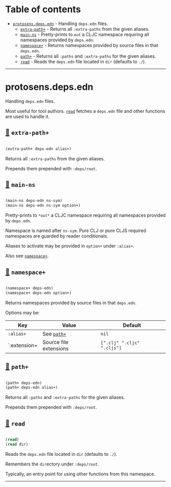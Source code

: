 # Table of contents
-  [`protosens.deps.edn`](#protosens.deps.edn)  - Handling <code>deps.edn</code> files.
    -  [`extra-path+`](#protosens.deps.edn/extra-path+) - Returns all <code>:extra-paths</code> from the given aliases.
    -  [`main-ns`](#protosens.deps.edn/main-ns) - Pretty-prints to <code>*out*</code> a CLJC namespace requiring all namespaces provided by <code>deps.edn</code>.
    -  [`namespace+`](#protosens.deps.edn/namespace+) - Returns namespaces provided by source files in that <code>deps.edn</code>.
    -  [`path+`](#protosens.deps.edn/path+) - Returns all <code>:paths</code> and <code>:extra-paths</code> for the given aliases.
    -  [`read`](#protosens.deps.edn/read) - Reads the <code>deps.edn</code> file located in <code>dir</code> (defaults to <code>./</code>).

-----
# <a name="protosens.deps.edn">protosens.deps.edn</a>


Handling `deps.edn` files.
  
   Most useful for tool authors. [`read`](#protosens.deps.edn/read) fetches a `deps.edn` file and other functions
   are used to handle it.




## <a name="protosens.deps.edn/extra-path+">[:page_facing_up:](https://github.com/protosens/monorepo.cljc/blob/develop/module/deps.edn/src/main/clj/protosens/deps/edn.clj#L69-L80) `extra-path+`</a>
``` clojure

(extra-path+ deps-edn alias+)
```


Returns all `:extra-paths` from the given aliases.

   Prepends them prepended with `:deps/root`.

## <a name="protosens.deps.edn/main-ns">[:page_facing_up:](https://github.com/protosens/monorepo.cljc/blob/develop/module/deps.edn/src/main/clj/protosens/deps/edn.clj#L134-L181) `main-ns`</a>
``` clojure

(main-ns deps-edn ns-sym)
(main-ns deps-edn ns-sym option+)
```


Pretty-prints to `*out*` a CLJC namespace requiring all namespaces provided by `deps.edn`.

   Namespace is named after `ns-sym`.
   Pure CLJ or pure CLJS required namespaces are guarded by reader conditionals.

   Aliases to activate may be provided in `option+` under `:alias+`.

   Also see [`namespace+`](#protosens.deps.edn/namespace+).

## <a name="protosens.deps.edn/namespace+">[:page_facing_up:](https://github.com/protosens/monorepo.cljc/blob/develop/module/deps.edn/src/main/clj/protosens/deps/edn.clj#L84-L106) `namespace+`</a>
``` clojure

(namespace+ deps-edn)
(namespace+ deps-edn option+)
```


Returns namespaces provided by source files in that `deps.edn`.
  
   Options may be:

   | Key          | Value                  | Default                          |
   |--------------|------------------------|----------------------------------|
   | `:alias+`    | See [`path+`](#protosens.deps.edn/path+)          | `nil`                            |
   | `:extension+ | Source file extensions | `[".clj" ".cljc" ".cljs"]` |

## <a name="protosens.deps.edn/path+">[:page_facing_up:](https://github.com/protosens/monorepo.cljc/blob/develop/module/deps.edn/src/main/clj/protosens/deps/edn.clj#L110-L128) `path+`</a>
``` clojure

(path+ deps-edn)
(path+ deps-edn alias+)
```


Returns all `:paths` and `:extra-paths` for the given aliases.

   Prepends them prepended with `:deps/root`.

## <a name="protosens.deps.edn/read">[:page_facing_up:](https://github.com/protosens/monorepo.cljc/blob/develop/module/deps.edn/src/main/clj/protosens/deps/edn.clj#L23-L44) `read`</a>
``` clojure

(read)
(read dir)
```


Reads the `deps.edn` file located in `dir` (defaults to `./`).
  
   Remembers the `dir`ectory under `:deps/root`.
  
   Typically, an entry point for using other functions from this namespace.

-----

